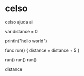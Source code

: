 # celso
celso ajuda ai


var distance = 0

println("hello world")



func run() {
    distance = distance + 5
}

run()
run()
run()

distance
